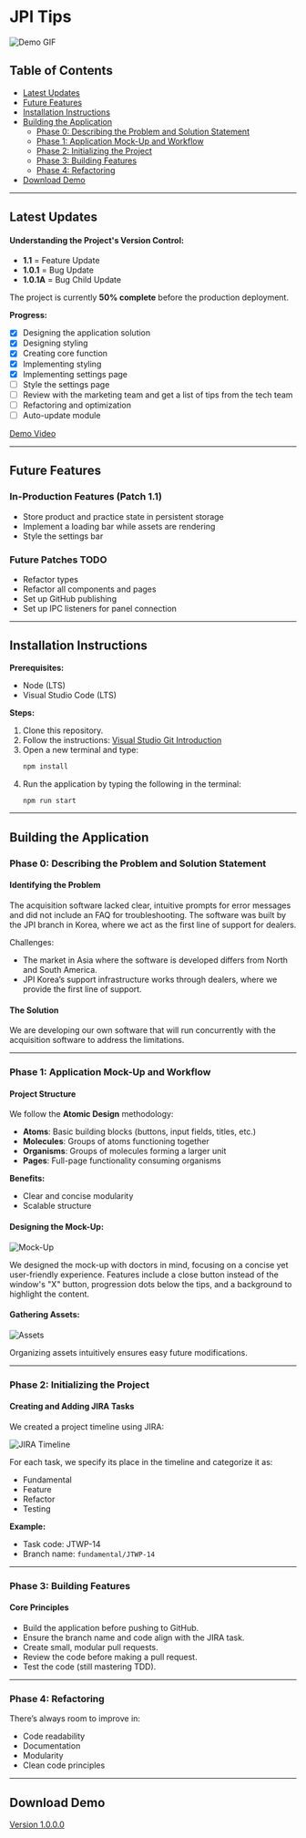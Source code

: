 # JPI Tips

![Demo GIF](https://github.com/chitangchin/JPI-Tips-Window-App/assets/96362668/0e0202f0-6be5-4090-b2d1-46e68d3bb46e)

## Table of Contents

- [Latest Updates](#latest-updates)
- [Future Features](#future-features)
- [Installation Instructions](#installation-instructions)
- [Building the Application](#building-the-application)
  - [Phase 0: Describing the Problem and Solution Statement](#phase-0-describing-the-problem-and-solution-statement)
  - [Phase 1: Application Mock-Up and Workflow](#phase-1-application-mock-up-and-workflow)
  - [Phase 2: Initializing the Project](#phase-2-initializing-the-project)
  - [Phase 3: Building Features](#phase-3-building-features)
  - [Phase 4: Refactoring](#phase-4-refactoring)
- [Download Demo](#download-demo)

---

## Latest Updates

#### Understanding the Project's Version Control:

- **1.1** = Feature Update
- **1.0.1** = Bug Update
- **1.0.1A** = Bug Child Update

The project is currently **50% complete** before the production deployment.

**Progress:**

- [x] Designing the application solution
- [x] Designing styling
- [x] Creating core function
- [x] Implementing styling
- [x] Implementing settings page
- [ ] Style the settings page
- [ ] Review with the marketing team and get a list of tips from the tech team
- [ ] Refactoring and optimization
- [ ] Auto-update module

[Demo Video](https://drive.google.com/file/d/1SHbzely6DuURx0wq9AohfuXIlmkuUmQu/view?usp=sharing)

---

## Future Features

### In-Production Features (Patch 1.1)

- Store product and practice state in persistent storage
- Implement a loading bar while assets are rendering
- Style the settings bar

### Future Patches TODO

- Refactor types
- Refactor all components and pages
- Set up GitHub publishing
- Set up IPC listeners for panel connection

---

## Installation Instructions

**Prerequisites:**

- Node (LTS)
- Visual Studio Code (LTS)

**Steps:**

1. Clone this repository.
2. Follow the instructions: [Visual Studio Git Introduction](https://code.visualstudio.com/docs/sourcecontrol/intro-to-git)
3. Open a new terminal and type:
   ```bash
   npm install
   ```
4. Run the application by typing the following in the terminal:
   ```bash
   npm run start
   ```
---

## Building the Application

### Phase 0: Describing the Problem and Solution Statement

#### Identifying the Problem

The acquisition software lacked clear, intuitive prompts for error messages and did not include an FAQ for troubleshooting. The software was built by the JPI branch in Korea, where we act as the first line of support for dealers.

Challenges:

- The market in Asia where the software is developed differs from North and South America.
- JPI Korea’s support infrastructure works through dealers, where we provide the first line of support.

#### The Solution

We are developing our own software that will run concurrently with the acquisition software to address the limitations.

---

### Phase 1: Application Mock-Up and Workflow

#### Project Structure

We follow the **Atomic Design** methodology:

- **Atoms**: Basic building blocks (buttons, input fields, titles, etc.)
- **Molecules**: Groups of atoms functioning together
- **Organisms**: Groups of molecules forming a larger unit
- **Pages**: Full-page functionality consuming organisms

**Benefits:**

- Clear and concise modularity
- Scalable structure

#### Designing the Mock-Up:

![Mock-Up](https://github.com/chitangchin/JPI-Tips-Window-App/assets/96362668/f0ca3994-bfe3-47a1-af32-bafb9b3586b9)

We designed the mock-up with doctors in mind, focusing on a concise yet user-friendly experience. Features include a close button instead of the window's "X" button, progression dots below the tips, and a background to highlight the content.

#### Gathering Assets:

![Assets](https://github.com/chitangchin/JPI-Tips-Window-App/assets/96362668/90fb9876-ce09-4c44-89a7-571853725d21)

Organizing assets intuitively ensures easy future modifications.

---

### Phase 2: Initializing the Project

#### Creating and Adding JIRA Tasks

We created a project timeline using JIRA:

![JIRA Timeline](https://github.com/chitangchin/JPI-Tips-Window-App/assets/96362668/d83583f0-378e-470b-b35a-0a14bd71bfd4)

For each task, we specify its place in the timeline and categorize it as:

- Fundamental
- Feature
- Refactor
- Testing

**Example:**

- Task code: JTWP-14
- Branch name: `fundamental/JTWP-14`

---

### Phase 3: Building Features

#### Core Principles

- Build the application before pushing to GitHub.
- Ensure the branch name and code align with the JIRA task.
- Create small, modular pull requests.
- Review the code before making a pull request.
- Test the code (still mastering TDD).

---

### Phase 4: Refactoring

There’s always room to improve in:

- Code readability
- Documentation
- Modularity
- Clean code principles

---

## Download Demo

[Version 1.0.0.0](https://drive.google.com/drive/folders/1pCKURAY2Aaj84w_QtZfpuUYxyrZ_P2Wc?usp=sharing)
